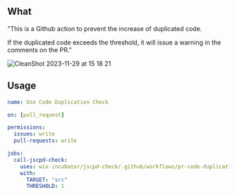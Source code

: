 ## What

"This is a Github action to prevent the increase of duplicated code. 

If the duplicated code exceeds the threshold, it will issue a warning in the comments on the PR."

![CleanShot 2023-11-29 at 15 18 21](https://github.com/wix-incubator/jscpd-check/assets/24843808/16823328-ce83-44ca-a1df-7452b973ac61)


## Usage

```yml
name: Use Code Duplication Check

on: [pull_request]

permissions:
  issues: write
  pull-requests: write

jobs:
  call-jscpd-check:
    uses: wix-incubator/jscpd-check/.github/workflows/pr-code-duplication-check.yml@master
    with:
      TARGET: "src"
      THRESHOLD: 1
```
